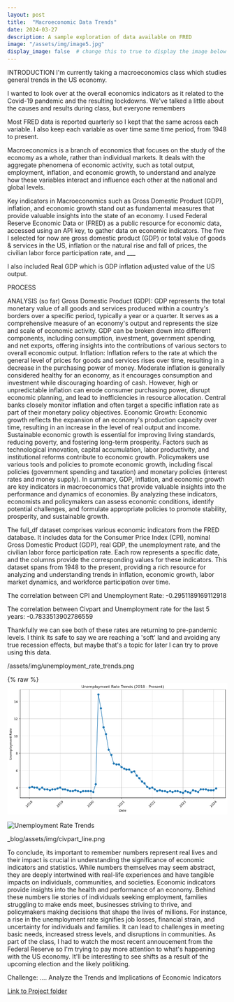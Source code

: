 ```yaml
---
layout: post
title:  "Macroeconomic Data Trends"
date: 2024-03-27
description: A sample exploration of data available on FRED   
image: "/assets/img/image5.jpg"
display_image: false  # change this to true to display the image below the banner 
---
```


INTRODUCTION
I'm currently taking a macroeconomics class which studies general trends in the US economy. 

I wanted to look over at the overall economics indicators as it related to the Covid-19 pandemic and the resulting lockdowns. We've talked a little about the causes and results during class, but everyone remembers 

Most FRED data is reported quarterly so I kept that the same across each variable. I also keep each variable as over time same time period, from 1948 to present.

Macroeconomics is a branch of economics that focuses on the study of the economy as a whole, rather than individual markets. It deals with the aggregate phenomena of economic activity, such as total output, employment, inflation, and economic growth, to understand and analyze how these variables interact and influence each other at the national and global levels.


Key indicators in Macroeconomics such as Gross Domestic Product (GDP), inflation, and economic growth stand out as fundamental measures that provide valuable insights into the state of an economy. I used Federal Reserve Economic Data or (FRED) as a public resource for economic data, accessed using an API key, to gather data on economic indicators. The five I selected for now are gross domestic product (GDP) or total value of goods & services in the US, inflation or the natural rise and fall of prices, the civilian labor force participation rate, and ___  

I also included Real GDP which is GDP inflation adjusted value of the US output.

PROCESS



ANALYSIS (so far)
Gross Domestic Product (GDP):
GDP represents the total monetary value of all goods and services produced within a country's borders over a specific period, typically a year or a quarter. It serves as a comprehensive measure of an economy's output and represents the size and scale of economic activity. GDP can be broken down into different components, including consumption, investment, government spending, and net exports, offering insights into the contributions of various sectors to overall economic output.
Inflation:
Inflation refers to the rate at which the general level of prices for goods and services rises over time, resulting in a decrease in the purchasing power of money. Moderate inflation is generally considered healthy for an economy, as it encourages consumption and investment while discouraging hoarding of cash. However, high or unpredictable inflation can erode consumer purchasing power, disrupt economic planning, and lead to inefficiencies in resource allocation. Central banks closely monitor inflation and often target a specific inflation rate as part of their monetary policy objectives.
Economic Growth:
Economic growth reflects the expansion of an economy's production capacity over time, resulting in an increase in the level of real output and income. Sustainable economic growth is essential for improving living standards, reducing poverty, and fostering long-term prosperity. Factors such as technological innovation, capital accumulation, labor productivity, and institutional reforms contribute to economic growth. Policymakers use various tools and policies to promote economic growth, including fiscal policies (government spending and taxation) and monetary policies (interest rates and money supply).
In summary, GDP, inflation, and economic growth are key indicators in macroeconomics that provide valuable insights into the performance and dynamics of economies. By analyzing these indicators, economists and policymakers can assess economic conditions, identify potential challenges, and formulate appropriate policies to promote stability, prosperity, and sustainable growth.

The full_df dataset comprises various economic indicators from the FRED database. It includes data for the Consumer Price Index (CPI), nominal Gross Domestic Product (GDP), real GDP, the unemployment rate, and the civilian labor force participation rate. Each row represents a specific date, and the columns provide the corresponding values for these indicators. This dataset spans from 1948 to the present, providing a rich resource for analyzing and understanding trends in inflation, economic growth, labor market dynamics, and workforce participation over time.


The correlation between CPI and Unemployment Rate: -0.2951189169112918

The correlation between Civpart and Unemployment rate for the last 5 years: -0.7833513902786559

Thankfully we can see both of these rates are returning to pre-pandemic levels. I think its safe to say we are reaching a 'soft' land and avoiding any true recession effects, but maybe that's a topic for later I can try to prove using this data.


/assets/img/unemployment_rate_trends.png

{% raw %}![Unemployment Rate Trends](assets/img/unemployment.png)

![Unemployment Rate Trends]({{site.url}}{{site.baseurl}}/blog/assets/img/unemployment.png)

_blog/assets/img/civpart_line.png

To conclude, its important to remember numbers represent real lives and their impact is crucial in understanding the significance of economic indicators and statistics. While numbers themselves may seem abstract, they are deeply intertwined with real-life experiences and have tangible impacts on individuals, communities, and societies. Economic indicators provide insights into the health and performance of an economy. Behind these numbers lie stories of individuals seeking employment, families struggling to make ends meet, businesses striving to thrive, and policymakers making decisions that shape the lives of millions. For instance, a rise in the unemployment rate signifies job losses, financial strain, and uncertainty for individuals and families. It can lead to challenges in meeting basic needs, increased stress levels, and disruptions in communities. As part of the class, I had to watch the most recent annoucement from the Federal Reserve so I'm trying to pay more attention to what's happening with the US economy. It'll be interesting to see shifts as a result of the upcoming election and the likely politiking.

Challenge: ....  Analyze the Trends and Implications of Economic Indicators

[Link to Project folder](https://github.com/t-anderson21/blog-project/tree/main)
